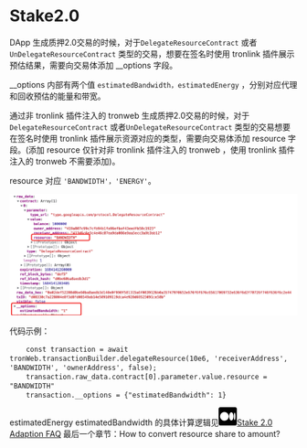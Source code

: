 # Stake2.0

DApp 生成质押2.0交易的时候，对于`DelegateResourceContract` 或者`UnDelegateResourceContract` 类型的交易，想要在签名时使用 tronlink 插件展示预估结果，需要向交易体添加 __options 字段。

__options 内部有两个值 `estimatedBandwidth，estimatedEnergy` ，分别对应代理和回收预估的能量和带宽。

通过非 tronlink 插件注入的 tronweb 生成质押2.0交易的时候，对于`DelegateResourceContract` 或者`UnDelegateResourceContract` 类型的交易想要在签名时使用 tronlink 插件展示资源对应的类型，需要向交易体添加 resource 字段。(添加 resource 仅针对非 tronlink 插件注入的 tronweb ，使用 tronlink 插件注入的 tronweb 不需要添加)。

resource 对应 `'BANDWIDTH'，'ENERGY'`。

![image](../images/dapp_stake2.0_img_0.jpg)
<style>
img {
  max-width: 100%!important;
}
</style>

代码示例：

```shell 
    const transaction = await tronWeb.transactionBuilder.delegateResource(10e6, 'receiverAddress', 'BANDWIDTH', 'ownerAddress', false);
    transaction.raw_data.contract[0].parameter.value.resource = "BANDWIDTH"
    transaction.__options = {"estimatedBandwidth": 1}
```

estimatedEnergy estimatedBandwidth 的具体计算逻辑见![image](../images/dapp_skake2.0_img_1.png)[Stake 2.0 Adaption FAQ](https://www.google.com/url?q=https://coredevs.medium.com/stake-2-0-adaption-faq-66bafdf53606&sa=D&source=editors&ust=1684151119972747&usg=AOvVaw0msvWulJZhW6xn5QU461cb) 最后一个章节：How to convert resource share to amount?


